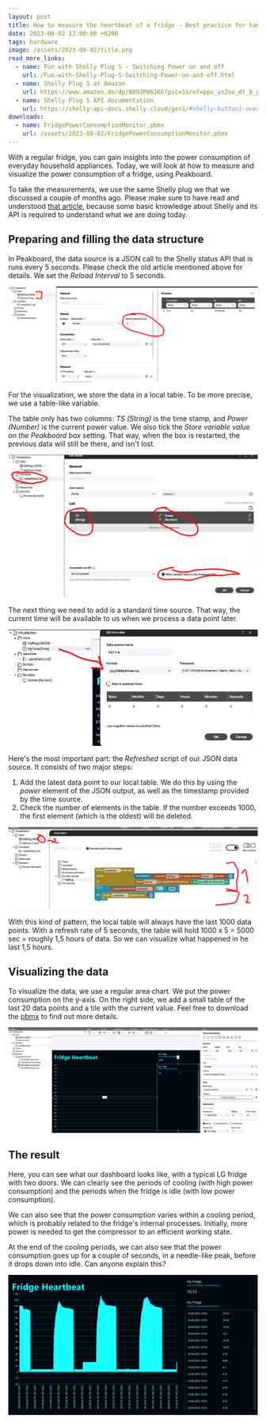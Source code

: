 ```yaml
---
layout: post
title: How to measure the heartbeat of a fridge - Best practice for handling continuous sensor data
date: 2023-08-02 12:00:00 +0200
tags: hardware
image: /assets/2023-08-02/title.png
read_more_links:
  - name: Fun with Shelly Plug S - Switching Power on and off
    url: /Fun-with-Shelly-Plug-S-Switching-Power-on-and-off.html
  - name: Shelly Plug S at Amazon
    url: https://www.amazon.de/dp/B093PW6JK6?psc=1&ref=ppx_yo2ov_dt_b_product_details
  - name: Shelly Plug S API documentation
    url: https://shelly-api-docs.shelly.cloud/gen1/#shelly-button1-overview
downloads:
  - name: FridgePowerConsumptionMonitor.pbmx
    url: /assets/2023-08-02/FridgePowerConsumptionMonitor.pbmx
---
```

With a regular fridge, you can gain insights into the power consumption of everyday household appliances. Today, we will look at how to measure and visualize the power consumption of a fridge, using Peakboard.

To take the measurements, we use the same Shelly plug we that we discussed a couple of months ago. Please make sure to have read and understood [that article](Fun-with-Shelly-Plug-S-Switching-Power-on-and-off.html), because some basic knowledge about Shelly and its API is required to understand what we are doing today.

## Preparing and filling the data structure

In Peakboard, the data source is a JSON call to the Shelly status API that is runs every 5 seconds. Please check the old article mentioned above for details. We set the _Reload Interval_ to 5 seconds.

![image](/assets/2023-08-02/005.png)

For the visualization, we store the data in a local table. To be more precise, we use a table-like variable.

The table only has two columns: _TS (String)_ is the time stamp, and _Power (Number)_ is the current power value. We also tick the _Store variable value on the Peakboard box_ setting. That way, when the box is restarted, the previous data will still be there, and isn't lost.

![image](/assets/2023-08-02/010.png)

The next thing we need to add is a standard time source. That way, the current time will be available to us when we process a data point later.

![image](/assets/2023-08-02/020.png)

Here's the most important part: the _Refreshed_ script of our JSON data source. It consists of two major steps:

1. Add the latest data point to our local table. We do this by using the _power_ element of the JSON output, as well as the timestamp provided by the time source.
2. Check the number of elements in the table. If the number exceeds 1000, the first element (which is the oldest) will be deleted.

![image](/assets/2023-08-02/030.png)

With this kind of pattern, the local table will always have the last 1000 data points. With a refresh rate of 5 seconds, the table will hold 1000 x 5 = 5000 sec = roughly 1,5 hours of data. So we can visualize what happened in he last 1,5 hours.

## Visualizing the data

To visualize the data, we use a regular area chart. We put the power consumption on the y-axis. On the right side, we add a small table of the last 20 data points and a tile with the current value. Feel free to download the [pbmx](/assets/2023-08-02/FridgePowerConsumptionMonitor.pbmx) to find out more details.

![image](/assets/2023-08-02/040.png)

## The result

Here, you can see what our dashboard looks like, with a typical LG fridge with two doors. We can clearly see the periods of cooling (with high power consumption) and the periods when the fridge is idle (with low power consumption).

We can also see that the power consumption varies within a cooling period, which is probably related to the fridge's internal processes. Initially, more power is needed to get the compressor to an efficient working state.

At the end of the cooling periods, we can also see that the power consumption goes up for a couple of seconds, in a needle-like peak, before it drops down into idle. Can anyone explain this?

![image](/assets/2023-08-02/050.png)
